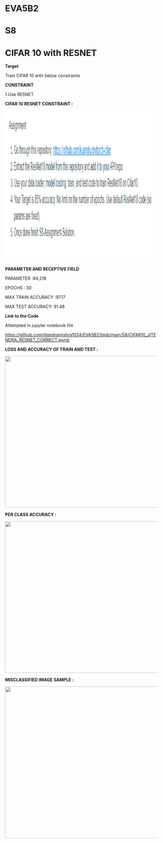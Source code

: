 # EVA5B2



# S8

# CIFAR 10 with RESNET

**Target**

Train CIFAR 10 with below constraints

**CONSTRAINT**

1.Use RESNET 

**CIFAR 10 RESNET CONSTRAINT  :**

<a href="url"><img src="https://github.com/jitendramishra1024/EVA5B2/blob/main/S8/Resources/TASK.PNG" align="center" height="500" width="600" ></a>


**PARAMETER AND RECEPTIVE FIELD**

PARAMETER :94,218 

EPOCHS : 30

MAX TRAIN ACCURACY :97.17

MAX TEST ACCURACY: 91.48



**Link to the Code**


Attempted in jupyter notebook file 

https://github.com/jitendramishra1024/EVA5B2/blob/main/S8/CIFAR10_JITENDRA_RESNET_CORRECT.ipynb



**LOSS AND ACCURACY OF TRAIN AND TEST  :**

<a href="url"><img src="https://github.com/jitendramishra1024/EVA5B2/tree/main/S8/Resources/TRAIN_TEST_ACCURACY.PNG" align="center" height="500" width="600" ></a>

**PER CLASS ACCURACY :**

<a href="url"><img src="https://github.com/jitendramishra1024/EVA5B2/tree/main/S8/Resources/PER_CLASS_ACCURACY.PNG" align="center" height="500" width="600" ></a>

**MISCLASSIFIED IMAGE SAMPLE :**

<a href="url"><img src="https://github.com/jitendramishra1024/EVA5B2/tree/main/S8/Resources/MISCLASSIFIED.PNG" align="center" height="500" width="600" ></a>


